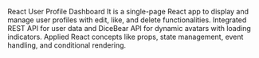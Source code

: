  React User Profile Dashboard
 It is a single-page React app to display and manage user profiles with edit, like, and delete functionalities.
 Integrated REST API for user data and DiceBear API for dynamic avatars with loading indicators.
 Applied React concepts like props, state management, event handling, and conditional rendering.
      
